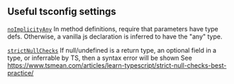 ## Useful tsconfig settings
[`noImplicityAny`](https://www.typescriptlang.org/tsconfig#noImplicitAny)
In method definitions, require that parameters have type defs.  Otherwise, a vanilla js declaration is inferred to have the "any" type.

[`strictNullChecks`](https://www.typescriptlang.org/tsconfig#strictNullChecks)
If null/undefined is a return type, an optional field in a type, or inferrable by TS, then a syntax error will be shown
See https://www.tsmean.com/articles/learn-typescript/strict-null-checks-best-practice/


